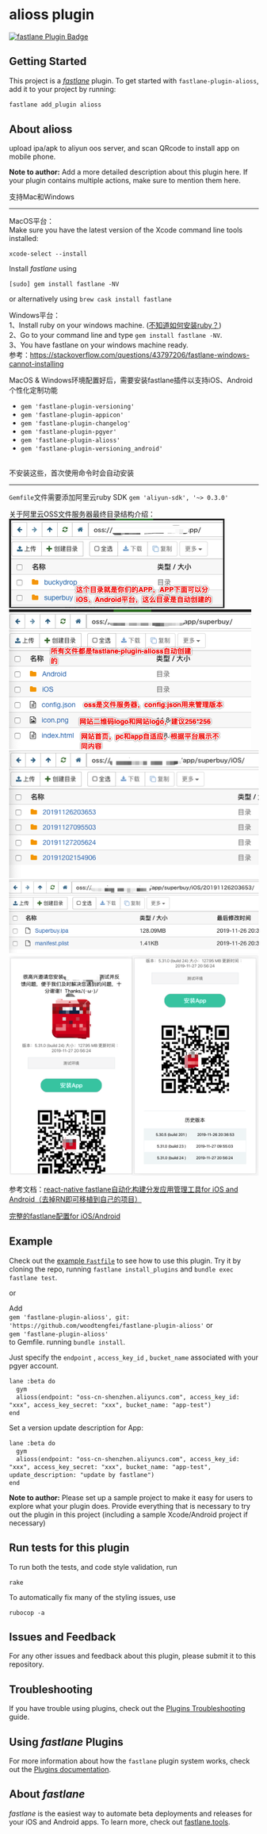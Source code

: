 # alioss plugin

[![fastlane Plugin Badge](https://rawcdn.githack.com/fastlane/fastlane/master/fastlane/assets/plugin-badge.svg)](https://rubygems.org/gems/fastlane-plugin-alioss)

## Getting Started

This project is a [_fastlane_](https://github.com/fastlane/fastlane) plugin. To get started with `fastlane-plugin-alioss`, add it to your project by running:

```bash
fastlane add_plugin alioss
```

## About alioss

upload ipa/apk to aliyun oos server, and scan QRcode to install app on mobile phone.

**Note to author:** Add a more detailed description about this plugin here. If your plugin contains multiple actions, make sure to mention them here.


支持Mac和Windows <br>

---
MacOS平台：<br>
Make sure you have the latest version of the Xcode command line tools installed:

```
xcode-select --install
```

Install _fastlane_ using
```
[sudo] gem install fastlane -NV
```
or alternatively using `brew cask install fastlane`

Windows平台：<br>
1、Install ruby on your windows machine. ([不知道如何安装ruby？](https://www.runoob.com/ruby/ruby-installation-windows.html)) <br>
2、Go to your command line and type `gem install fastlane -NV`. <br>
3、You have fastlane on your windows machine ready. <br>
参考：https://stackoverflow.com/questions/43797206/fastlane-windows-cannot-installing <br>


MacOS & Windows环境配置好后，需要安装fastlane插件以支持iOS、Android个性化定制功能 <br>
* `gem 'fastlane-plugin-versioning'`
* `gem 'fastlane-plugin-appicon'`
* `gem 'fastlane-plugin-changelog'`
* `gem 'fastlane-plugin-pgyer'`
* `gem 'fastlane-plugin-alioss'`
* `gem 'fastlane-plugin-versioning_android'`  
<br>
不安装这些，首次使用命令时会自动安装 <br>

---

`Gemfile`文件需要添加阿里云ruby SDK `gem 'aliyun-sdk', '~> 0.3.0'` <br>

关于阿里云OSS文件服务器最终目录结构介绍：<br>
![阿里云OSS目录结构图01](doc/001.png)<br>
![阿里云OSS目录结构图01](doc/002.png)<br>
![阿里云OSS目录结构图01](doc/003.png)<br>
![阿里云OSS目录结构图01](doc/004.png)<br>
![阿里云OSS目录结构图01](doc/005.png)<br>

参考文档：[react-native fastlane自动化构建分发应用管理工具for iOS and Android（去掉RN即可移植到自己的项目）](https://www.cnblogs.com/wood-life/p/10649619.html) <br>

[完整的fastlane配置for iOS/Android](doc/fastlane配置.zip) <br>


## Example

Check out the [example `Fastfile`](fastlane/Fastfile) to see how to use this plugin. Try it by cloning the repo, running `fastlane install_plugins` and `bundle exec fastlane test`.

or <br>

Add <br>
`gem 'fastlane-plugin-alioss', git: 'https://github.com/woodtengfei/fastlane-plugin-alioss'`  or <br> 
`gem 'fastlane-plugin-alioss'`  <br>
to Gemfile. running `bundle install`.


Just specify the `endpoint` , `access_key_id` , `bucket_name` associated with your pgyer account.

```
lane :beta do
  gym
  alioss(endpoint: "oss-cn-shenzhen.aliyuncs.com", access_key_id: "xxx", access_key_secret: "xxx", bucket_name: "app-test")
end
```

Set a version update description for App:

```
lane :beta do
  gym
  alioss(endpoint: "oss-cn-shenzhen.aliyuncs.com", access_key_id: "xxx", access_key_secret: "xxx", bucket_name: "app-test", update_description: "update by fastlane")
end
```

**Note to author:** Please set up a sample project to make it easy for users to explore what your plugin does. Provide everything that is necessary to try out the plugin in this project (including a sample Xcode/Android project if necessary)

## Run tests for this plugin

To run both the tests, and code style validation, run

```
rake
```

To automatically fix many of the styling issues, use
```
rubocop -a
```

## Issues and Feedback

For any other issues and feedback about this plugin, please submit it to this repository.

## Troubleshooting

If you have trouble using plugins, check out the [Plugins Troubleshooting](https://docs.fastlane.tools/plugins/plugins-troubleshooting/) guide.

## Using _fastlane_ Plugins

For more information about how the `fastlane` plugin system works, check out the [Plugins documentation](https://docs.fastlane.tools/plugins/create-plugin/).

## About _fastlane_

_fastlane_ is the easiest way to automate beta deployments and releases for your iOS and Android apps. To learn more, check out [fastlane.tools](https://fastlane.tools).
